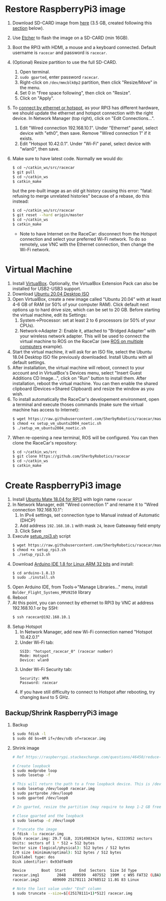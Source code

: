# Restore RaspberryPi3 image
1. Download SD-CARD image from [here](https://usherbrooke-my.sharepoint.com/:u:/g/personal/labm2414_usherbrooke_ca/Ec9uozHwyypDlfgORfJjB8AB_DcThqKcrszk1jBV4lFXCw?e=4hJxvF) (3.5 GB, created following this [section](https://github.com/SherbyRobotics/racecar/tree/master/images#create-raspberrypi3-image) below).
2. Use [Etcher](https://www.balena.io/etcher/) to flash the image on a SD-CARD (min 16GB). 
3. Boot the RPI3 with HDMI, a mouse and a keyboard connected. Default username is `racecar` and password is `racecar`. 
4. (Optional) Resize partition to use the full SD-CARD.
    1. Open terminal.
    2. `sudo gparted`, enter password `racecar`.
    3. Right-click on `/dev/mmcblk0p2` partition, then click "Resize/Move" in the menu.
    4. Set 0 in "Free space following", then click on "Resize".
    5. Click on "Apply".
    
5. To [connect by ethernet or hotspot](https://github.com/SherbyRobotics/racecar/tree/master/doc), as your RPI3 has different hardware, we should update the ethernet and hotspot connection with the right device. In Network Manager (top right), click on "Edit Connections…". 
    1. Edit "Wired connection 192.168.10.1". Under "Ethernet" panel, select device with "eth0", then save. Remove "Wired connection 1" if it exists.
    2. Edit "Hotspot 10.42.0.1". Under "Wi-Fi" panel, select device with "wlan0", then save.

6. Make sure to have latest code. Normally we would do:
    ```bash
    $ cd ~/catkin_ws/src/racecar
    $ git pull
    $ cd ~/catkin_ws
    $ catkin_make
    ```
    but the pre-built image as an old git history causing this error: "fatal: refusing to merge unrelated histories" because of a rebase, do this instead:
    ```bash
    $ cd ~/catkin_ws/src/racecar
    $ git reset --hard origin/master
    $ cd ~/catkin_ws
    $ catkin_make
    ```
     
    * Note to have Internet on the RaceCar: disconnect from the Hotspot connection and select your preferred Wi-Fi network. To do so remotely, use VNC with the Ethernet connection, then change the Wi-Fi network.

# Virtual Machine
1. Install [VirtualBox](https://www.virtualbox.org/). Optionally, the VirtualBox Extension Pack can also be installed for USB2-USB3 support.
2. Download [Ubuntu 20.04 Desktop ISO](https://releases.ubuntu.com/focal/ubuntu-20.04.2.0-desktop-amd64.iso)
3. Open VirtualBox, create a new image called "Ubuntu 20.04" with at least 4-6 GB of RAM (or 50% of your computer RAM). Click default next options up to hard drive size, which can be set to 20 GB. Before starting the virtual machine, edit its Settings:
    1. System->Processor: set at least 2 to 6 processors (or 50% of your CPUs). 
	2. Network->Adapter 2: Enable it, attached to "Bridged Adapter" with your wireless network adapter. This will be used to connect the virtual machine to ROS on the RaceCar (see [ROS on multiple computers](https://github.com/SherbyRobotics/racecar/tree/master/doc) example).
4. Start the virtual machine, it will ask for an ISO file, select the Ubuntu 18.04 Desktop ISO file previously downloaded. Install Ubuntu with all default settings.
5. After installation, the virtual machine will reboot, connect to your account and in VirtualBox's Devices menu, select "Insert Guest Additions CD Image...", click on "Run" button to install them. After installation, reboot the virtual machine. You can then enable the shared clipboard (Devices->Shared Clipboard) and resize the window as you wish.
6. To install automatically the RaceCar's developement environment, open a terminal and execute thoses commands (make sure the virtual machine has access to Internet):
    ```bash
    $ wget https://raw.githubusercontent.com/SherbyRobotics/racecar/master/images/setup_vm_ubuntu2004_noetic.sh
    $ chmod +x setup_vm_ubuntu2004_noetic.sh
    $ ./setup_vm_ubuntu2004_noetic.sh
    ```
7. When re-opening a new terminal, ROS will be configured. You can then clone the RaceCar's repository:
    ```bash
    $ cd ~/catkin_ws/src
    $ git clone https://github.com/SherbyRobotics/racecar
    $ cd ~/catkin_ws
    $ catkin_make
    ```

# Create RaspberryPi3 image
1. Install [Ubuntu Mate 18.04 for RPI3](https://ubuntu-mate.org/download/) with login name `racecar`
2. In Network Manager, edit "Wired connection 1" and rename it to "Wired connection 192.168.10.1":
    1. In IPv4 settings, set connection type to Manual instead of Automatic (DHCP)
    2. Add address `192.168.10.1` with mask `24`, leave Gateaway field empty
    3. Click Save
3. Execute [setup_rpi3.sh](https://github.com/SherbyRobotics/racecar/blob/master/images/setup_rpi3.sh) script
    ```bash
    $ wget https://raw.githubusercontent.com/SherbyRobotics/racecar/master/images/setup_rpi3.sh
    $ chmod +x setup_rpi3.sh
    $ ./setup_rpi3.sh
    ```
4. Download [Arduino IDE 1.8 for Linux ARM 32 bits](https://www.arduino.cc/en/main/software) and install:
    ```bash
    $ cd arduino-1.8.13
    $ sudo ./install.sh
    ```
5. Open Arduino IDE, from Tools->"Manage Libraries..." menu, install `Bolder_Flight_Systems_MPU9250` library
6. Reboot
7. At this point, you can connect by ethernet to RPI3 by VNC at address 192.168.10.1 or by SSH:
    ```bash
    $ ssh racecar@192.168.10.1
    ```
8. Setup Hotspot
    1. In Network Manager, add new Wi-Fi connection named "Hotspot 10.42.0.1"
    2. Under Wi-Fi tab:
        ```
        SSID: "hotspot_racecar_0" (racecar number)
        Mode: Hotspot
        Device: wlan0
        ```
    3. Under Wi-Fi Security tab:
        ```
        Security: WPA
        Password: racecar
        ```
    4. If you have still difficulty to connect to Hotspot after rebooting, try changing `Band` to 5 GHz.
    
## Backup/Shrink RaspberryPi3 image
1. Backup
    ```bash
    $ sudo fdisk -l
    $ sudo dd bs=4M if=/dev/sdb of=racecar.img
    ```

2. Shrink image
    ```bash
    # Ref https://raspberrypi.stackexchange.com/questions/46450/reduce-ubuntu-mate-16-04-img-file-size
    
    # Create loopback
    $ sudo modprobe loop 
    $ sudo losetup -f  
    
    # This will return the path to a free loopback device. This is /dev/loop0 for me
    $ sudo losetup /dev/loop0 racecar.img
    $ sudo partprobe /dev/loop0
    $ sudo gparted /dev/loop0
    
    # In gparted, resize the partition (may require to keep 1-2 GB free to not have errors)
    
    # Close gparted and the loopback
    $ sudo losetup -d /dev/loop0 
    
    # Truncate the image
    $ fdisk -lu racecar.img
    Disk racecar.img: 29.7 GiB, 31914983424 bytes, 62333952 sectors
    Units: sectors of 1 * 512 = 512 bytes
    Sector size (logical/physical): 512 bytes / 512 bytes
    I/O size (minimum/optimal): 512 bytes / 512 bytes
    Disklabel type: dos
    Disk identifier: 0x93df4e89
    
    Device       Boot  Start      End  Sectors  Size Id Type
    racecar.img1        2048   409599   407552  199M  c W95 FAT32 (LBA)
    racecar.img2      409600 25178111 24768512 11.8G 83 Linux
    
    # Note the last value under "End" column
    $ sudo truncate --size=$[(25178111+1)*512] racecar.img
    ```
